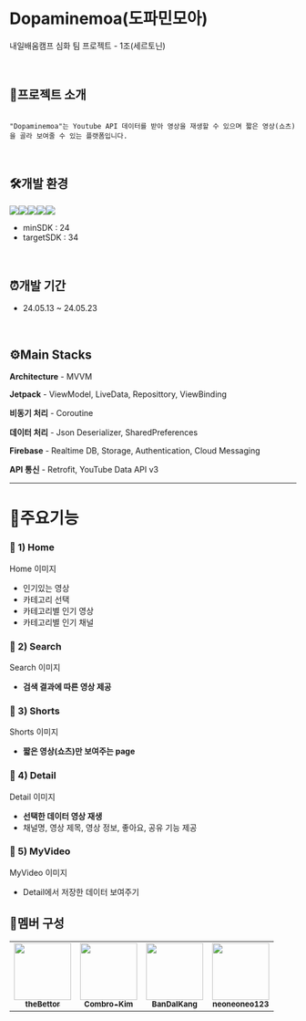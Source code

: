# Dopaminemoa(도파민모아)
내일배움캠프 심화 팀 프로젝트 - 1조(세르토닌)

</br>

## 📱프로젝트 소개

```

"Dopaminemoa"는 Youtube API 데이터를 받아 영상을 재생할 수 있으며 짧은 영상(쇼츠)을 골라 보여줄 수 있는 플랫폼입니다.

```

</br>

## 🛠️개발 환경
<img src="https://img.shields.io/badge/Android-3DDC84?style=flat-square&logo=Android&logoColor=white"/><img src="https://img.shields.io/badge/AndroidStudio-3DDC84?style=flat-square&logo=AndroidStudio&logoColor=white"/><img src="https://img.shields.io/badge/Kotlin-7F52FF?style=flat-square&logo=Kotlin&logoColor=white"/><img src="https://img.shields.io/badge/git-F05032?style=flat-square&logo=git&logoColor=white"><img src="https://img.shields.io/badge/github-181717?style=flat-square&logo=github&logoColor=white">
* minSDK : 24
* targetSDK : 34

</br>

## ⏰개발 기간
* 24.05.13 ~ 24.05.23

<br>

## ⚙️Main Stacks

**Architecture** - MVVM

**Jetpack** - ViewModel, LiveData, Reposittory, ViewBinding

**비동기 처리** - Coroutine

**데이터 처리** - Json Deserializer, SharedPreferences

**Firebase** - Realtime DB, Storage, Authentication, Cloud Messaging

**API 통신** - Retrofit, YouTube Data API v3

---

# 📌주요기능

### **📍 1) Home**

Home 이미지

- 인기있는 영상
- 카테고리 선택
- 카테고리별 인기 영상
- 카테고리별 인기 채널


### **📍 2) Search**

Search 이미지


- **검색 결과에 따른 영상 제공**


### **📍 3) Shorts**

Shorts 이미지


- **짧은 영상(쇼츠)만 보여주는 page**


### **📍 4) Detail**

Detail 이미지


- **선택한 데이터 영상 재생**
- 채널명, 영상 제목, 영상 정보, 좋아요, 공유 기능 제공


### **📍 5) MyVideo**

MyVideo 이미지


- Detail에서 저장한 데이터 보여주기




## 👥멤버 구성

<table>
  <tbody>
    <tr>
      <td align="center"><a href="https://github.com/theBettor"><img src="https://avatars.githubusercontent.com/u/89888486?v=4" width="100px;"><br /><sub><b>theBettor</b></sub></a><br /></a></td>
      <td align="center"><a href="https://github.com/Combro-Kim"><img src="https://avatars.githubusercontent.com/u/84631435?s=400&v=4" width="100px;"><br /><sub><b>Combro-Kim</b></sub></a><br /></a></td>
      <td align="center"><a href="https://github.com/BanDalKang"><img src="https://avatars.githubusercontent.com/u/77070839?v=4" width="100px;"><br /><sub><b>BanDalKang</b></sub></a><br /></a></td>
      <td align="center"><a href="https://github.com/neoneoneo123"><img src="https://avatars.githubusercontent.com/u/128209823?v=4" width="100px;"><br /><sub><b>neoneoneo123</b></sub></a><br /></a></td>
     <tr/>
  </tbody>
</table>

